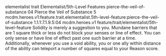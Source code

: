 <ability>
  <metadata>
    <class>elementalist</class>
    <feature_type>trait</feature_type>
    <file_dpath>Elementalist/5th-Level Features</file_dpath>
    <item_id>pierce-the-veil-of-substance</item_id>
    <item_index>04</item_index>
    <item_name>Pierce the Veil of Substance</item_name>
    <level>5</level>
    <scc>mcdm.heroes.v1:feature.trait.elementalist.5th-level-feature:pierce-the-veil-of-substance</scc>
    <scdc>1.1.1:7.1.9.5:04</scdc>
    <source>mcdm.heroes.v1</source>
    <type>feature/trait/elementalist/5th-level-feature</type>
  </metadata>
  <effects>
    <effect type="mundane">Solidity is merely a suggestion to you. Mundane barriers that are 1 square thick or less do not block your senses or line of effect. You can only sense or have line of effect past one such barrier at a time.
Additionally, whenever you use a void ability, you or one ally within distance of the ability can teleport a number of squares equal to your Reason score.</effect>
  </effects>
</ability>
